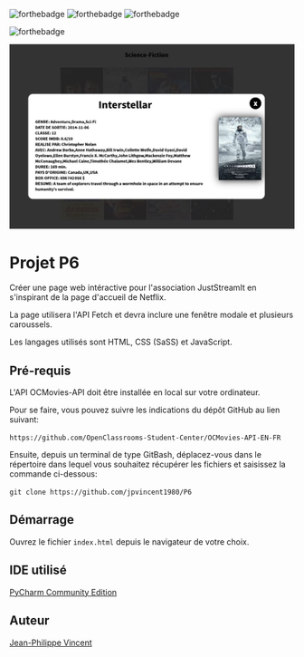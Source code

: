 ![forthebadge](https://forthebadge.com/images/badges/uses-html.svg)
![forthebadge](https://forthebadge.com/images/badges/uses-css.svg)
![forthebadge](https://forthebadge.com/images/badges/uses-js.svg)

![forthebadge](https://forthebadge.com/images/badges/powered-by-coffee.svg)

![alt text](https://github.com/jpvincent1980/P6/blob/main/Screenshot.JPG)

# Projet P6

Créer une page web intéractive pour l'association JustStreamIt en s'inspirant de la page d'accueil de Netflix.

La page utilisera l'API Fetch et devra inclure une fenêtre modale et plusieurs caroussels.

Les langages utilisés sont HTML, CSS (SaSS) et JavaScript.

## Pré-requis

L'API OCMovies-API doit être installée en local sur votre ordinateur.

Pour se faire, vous pouvez suivre les indications du dépôt GitHub au lien suivant:

``https://github.com/OpenClassrooms-Student-Center/OCMovies-API-EN-FR``

Ensuite, depuis un terminal de type GitBash, déplacez-vous dans le répertoire dans lequel vous souhaitez récupérer les fichiers et saisissez la commande ci-dessous:

``git clone https://github.com/jpvincent1980/P6``

## Démarrage

Ouvrez le fichier ``index.html`` depuis le navigateur de votre choix.

## IDE utilisé

[PyCharm Community Edition](https://www.jetbrains.com/fr-fr/pycharm/)

## Auteur

[Jean-Philippe Vincent](https://twitter.com/JeanPhilippeV15)